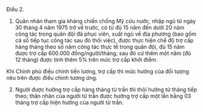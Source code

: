 Điều 2.

1. Quân nhân tham gia kháng chiến chống Mỹ cứu nước, nhập ngũ từ ngày 30 tháng 4 năm 1975 trở về trước, có từ đủ 15 năm đến dưới 20 năm công tác trong quân đội đã phục viên, xuất ngũ về địa phương (bao gồm cả số tiếp tục công tác sau đó thôi việc), được thực hiện chế độ trợ cấp hàng tháng theo số năm công tác thực tế trong quân đội, đủ 15 năm được trợ cấp 600.000 đồng/người/tháng; sau đó cứ thêm một năm (đủ 12 tháng) được tính thêm 5% trên mức trợ cấp khởi điểm.

Khi Chính phủ điều chỉnh tiền lương, trợ cấp thì mức hưởng của đối tượng nêu trên được điều chỉnh tương ứng.

2. Người được hưởng trợ cấp hàng tháng từ trần thì thôi hưởng từ tháng tiếp theo; thân nhân của người từ trần được hưởng trợ cấp một lần bằng 03 tháng trợ cấp hiện hưởng của người từ trần.